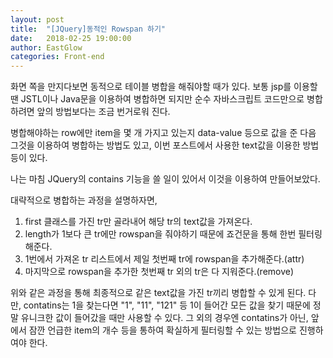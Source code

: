 ```yaml
---
layout: post
title:  "[JQuery]동적인 Rowspan 하기"
date:   2018-02-25 19:00:00
author: EastGlow
categories: Front-end
---
```


화면 쪽을 만지다보면 동적으로 테이블 병합을 해줘야할 때가 있다. 보통 jsp를 이용할 땐 JSTL이나 Java문을 이용하여 병합하면 되지만 순수 자바스크립트 코드만으로 병합하려면 앞의 방법보다는 조금 번거로워 진다.

병합해야하는 row에만 item을 몇 개 가지고 있는지 data-value 등으로 값을 준 다음 그것을 이용하여 병합하는 방법도 있고, 이번 포스트에서 사용한 text값을 이용한 방법 등이 있다.

나는 마침 JQuery의 contains 기능을 쓸 일이 있어서 이것을 이용하여 만들어보았다.

<script async src="//jsfiddle.net/eastglow/zowknbjb/1/embed/"></script>

대략적으로 병합하는 과정을 설명하자면,

1. first 클래스를 가진 tr만 골라내어 해당 tr의 text값을 가져온다.
2. length가 1보다 큰 tr에만 rowspan을 줘야하기 때문에 죠건문을 통해 한번 필터링 해준다.
3. 1번에서 가져온 tr 리스트에서 제일 첫번째 tr에 rowspan을 추가해준다.(attr)
4. 마지막으로 rowspan을 추가한 첫번째 tr 외의 tr은 다 지워준다.(remove)

위와 같은 과정을 통해 최종적으로 같은 text값을 가진 tr끼리 병합할 수 있게 된다. 다만, contatins는 1을 찾는다면 "1", "11", "121" 등 1이 들어간 모든 값을 찾기 때문에 정말 유니크한 값이 들어갔을 때만 사용할 수 있다. 그 외의 경우엔 contatins가 아닌, 앞에서 잠깐 언급한 item의 개수 등을 통하여 확실하게 필터링할 수 있는 방법으로 진행하여야 한다.
